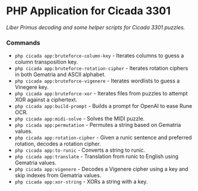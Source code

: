 # PHP Application for Cicada 3301
_Liber Primus decoding and some helper scripts for Cicada 3301 puzzles._

### Commands

* `php cicada app:bruteforce-column-key` - Iterates columns to guess a column transposition key.
* `php cicada app:bruteforce-rotation-cipher` - Iterates rotation ciphers in both Gematria and ASCII alphabet.
* `php cicada app:bruteforce-vigenere` - Iterates wordlists to guess a Vinegere key.
* `php cicada app:bruteforce-xor` - Iterates files from puzzles to attempt XOR against a ciphertext.
* `php cicada app:build-prompt` - Builds a prompt for OpenAI to ease Rune OCR.
* `php cicada app:midi-solve` - Solves the MIDI puzzle.
* `php cicada app:permutation` - Permutes a string based on Gematria values.
* `php cicada app:rotation-cipher` - Given a runic sentence and preferred rotation, decodes a rotation cipher.
* `php cicada app:to-runic` - Converts a string to runic.
* `php cicada app:translate` - Translation from runic to English using Gematria values.
* `php cicada app:vigenere` - Decodes a Vigenere cipher using a key and skip indexes from Gematria values.
* `php cicada app:xor-string` - XORs a string with a key.
